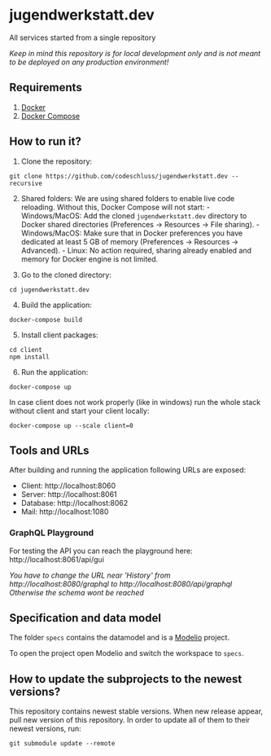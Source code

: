 # jugendwerkstatt.dev

All services started from a single repository

_Keep in mind this repository is for local development only and is not meant to be deployed on any production environment!_

## Requirements

1. [Docker](https://docs.docker.com/install/)
2. [Docker Compose](https://docs.docker.com/compose/install/)

## How to run it?

1. Clone the repository:

```
git clone https://github.com/codeschluss/jugendwerkstatt.dev --recursive
```

2. Shared folders:
   We are using shared folders to enable live code reloading. Without this, Docker Compose will not start: - Windows/MacOS: Add the cloned `jugendwerkstatt.dev` directory to Docker shared directories (Preferences -> Resources -> File sharing). - Windows/MacOS: Make sure that in Docker preferences you have dedicated at least 5 GB of memory (Preferences -> Resources -> Advanced). - Linux: No action required, sharing already enabled and memory for Docker engine is not limited.

3. Go to the cloned directory:

```
cd jugendwerkstatt.dev
```

4. Build the application:

```
docker-compose build
```

5. Install client packages:

```
cd client
npm install
```

6. Run the application:

```
docker-compose up
```

In case client does not work properly (like in windows) run the whole stack without client and start your client locally:

```
docker-compose up --scale client=0
```

## Tools and URLs

After building and running the application following URLs are exposed:

- Client: http://localhost:8060
- Server: http://localhost:8061
- Database: http://localhost:8062
- Mail: http://localhost:1080

### GraphQL Playground

For testing the API you can reach the playground here:
http://localhost:8061/api/gui

_You have to change the URL near 'History' from http://localhost:8080/graphql to http://localhost:8080/api/graphql
Otherwise the schema wont be reached_

## Specification and data model

The folder `specs` contains the datamodel and is a [Modelio](https://www.modelio.org/downloads/download-modelio.html) project.

To open the project open Modelio and switch the workspace to `specs`.

## How to update the subprojects to the newest versions?

This repository contains newest stable versions.
When new release appear, pull new version of this repository.
In order to update all of them to their newest versions, run:

```
git submodule update --remote
```
